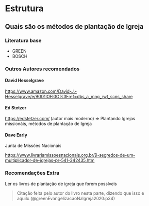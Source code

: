 # Estrutura
## Quais são os métodos de plantação de Igreja
### Literatura base

* GREEN
* BOSCH

### Outros Autores recomendados
#### David Hesselgrave

https://www.amazon.com/David-J.-Hesselgrave/e/B001IOFI0O%3Fref=dbs_a_mng_rwt_scns_share

#### Ed Stetzer

https://edstetzer.com/ (autor mais moderno) => Plantando Igrejas missionáis, métodos de plantação de Igreja

#### Dave Early

Junta de Missões Nacionais

https://www.livrariamissoesnacionais.org.br/9-segredos-de-um-multiplicador-de-igrejas-pr-541-342435.htm

### Recomendações Extra
Ler os livros de plantação de igreja que forem possíveis

>Citação feita pelo autor do livro nesta parte, dizendo que isso e aquilo.(@greenEvangelizacaoNaIgreja2020:p34)
